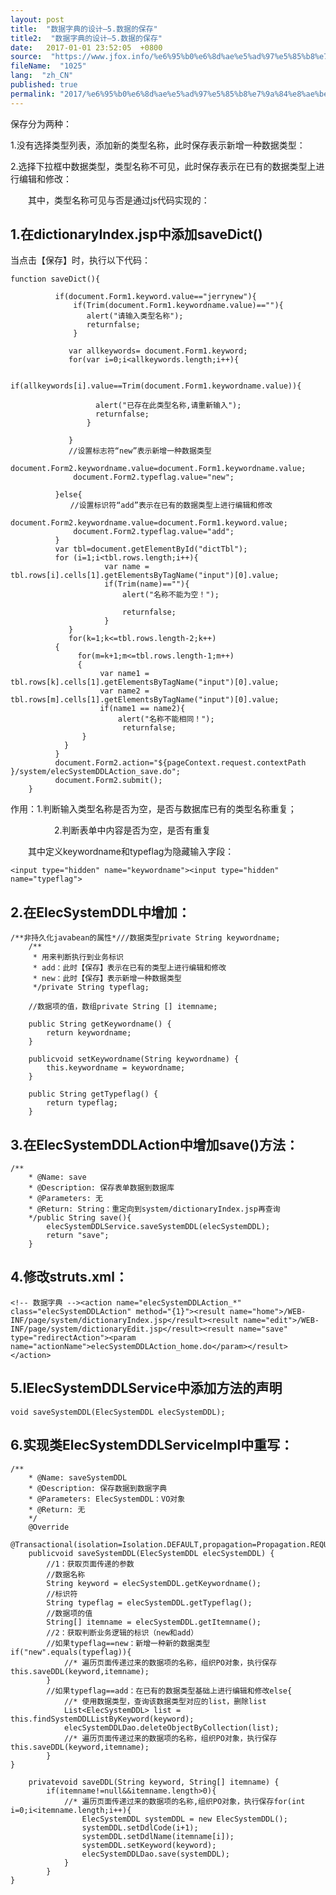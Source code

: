 ```yaml
---
layout: post
title:  "数据字典的设计–5.数据的保存"
title2:  "数据字典的设计–5.数据的保存"
date:   2017-01-01 23:52:05  +0800
source:  "https://www.jfox.info/%e6%95%b0%e6%8d%ae%e5%ad%97%e5%85%b8%e7%9a%84%e8%ae%be%e8%ae%a1-5-%e6%95%b0%e6%8d%ae%e7%9a%84%e4%bf%9d%e5%ad%98.html"
fileName:  "1025"
lang:  "zh_CN"
published: true
permalink: "2017/%e6%95%b0%e6%8d%ae%e5%ad%97%e5%85%b8%e7%9a%84%e8%ae%be%e8%ae%a1-5-%e6%95%b0%e6%8d%ae%e7%9a%84%e4%bf%9d%e5%ad%98.html"
---
```


保存分为两种：

1.没有选择类型列表，添加新的类型名称，此时保存表示新增一种数据类型：

2.选择下拉框中数据类型，类型名称不可见，此时保存表示在已有的数据类型上进行编辑和修改：

　　其中，类型名称可见与否是通过js代码实现的：

## 1.在dictionaryIndex.jsp中添加saveDict()

当点击【保存】时，执行以下代码：

    function saveDict(){
              
              if(document.Form1.keyword.value=="jerrynew"){
                  if(Trim(document.Form1.keywordname.value)==""){
                     alert("请输入类型名称");
                     returnfalse;
                  }
                  
                 var allkeywords= document.Form1.keyword;
                 for(var i=0;i<allkeywords.length;i++){
            
                    if(allkeywords[i].value==Trim(document.Form1.keywordname.value)){           
    
                       alert("已存在此类型名称,请重新输入");
                       returnfalse;
                     }
                     
                 }
                 //设置标志符“new”表示新增一种数据类型
                  document.Form2.keywordname.value=document.Form1.keywordname.value;
                  document.Form2.typeflag.value="new";
                  
              }else{
              　　//设置标识符“add”表示在已有的数据类型上进行编辑和修改
                  document.Form2.keywordname.value=document.Form1.keyword.value;
                  document.Form2.typeflag.value="add";    
              }
              var tbl=document.getElementById("dictTbl");
              for (i=1;i<tbl.rows.length;i++){   
                         var name = tbl.rows[i].cells[1].getElementsByTagName("input")[0].value;
                         if(Trim(name)==""){
                             alert("名称不能为空！");
                             
                             returnfalse;
                         }
                 }
                 for(k=1;k<=tbl.rows.length-2;k++)
              {
                   for(m=k+1;m<=tbl.rows.length-1;m++)
                   {     
                        var name1 = tbl.rows[k].cells[1].getElementsByTagName("input")[0].value;
                        var name2 = tbl.rows[m].cells[1].getElementsByTagName("input")[0].value;
                        if(name1 == name2){
                            alert("名称不能相同！"); 
                             returnfalse;
                    }    
                }
              }
              document.Form2.action="${pageContext.request.contextPath }/system/elecSystemDDLAction_save.do";
              document.Form2.submit();     
        }  

作用：1.判断输入类型名称是否为空，是否与数据库已有的类型名称重复；

　　　　　2.判断表单中内容是否为空，是否有重复

　　其中定义keywordname和typeflag为隐藏输入字段：

    <input type="hidden" name="keywordname"><input type="hidden" name="typeflag">

## 2.在ElecSystemDDL中增加：

    /**非持久化javabean的属性*///数据类型private String keywordname;
        /**
         * 用来判断执行到业务标识
         * add：此时【保存】表示在已有的类型上进行编辑和修改
         * new：此时【保存】表示新增一种数据类型
         */private String typeflag;
        
        //数据项的值，数组private String [] itemname;
    
        public String getKeywordname() {
            return keywordname;
        }
    
        publicvoid setKeywordname(String keywordname) {
            this.keywordname = keywordname;
        }
    
        public String getTypeflag() {
            return typeflag;
        }

## 3.在ElecSystemDDLAction中增加save()方法：

    /**  
        * @Name: save
        * @Description: 保存表单数据到数据库
        * @Parameters: 无
        * @Return: String：重定向到system/dictionaryIndex.jsp再查询
        */public String save(){
            elecSystemDDLService.saveSystemDDL(elecSystemDDL);
            return "save";
        }

## 4.修改struts.xml：

    <!-- 数据字典 --><action name="elecSystemDDLAction_*" class="elecSystemDDLAction" method="{1}"><result name="home">/WEB-INF/page/system/dictionaryIndex.jsp</result><result name="edit">/WEB-INF/page/system/dictionaryEdit.jsp</result><result name="save" type="redirectAction"><param name="actionName">elecSystemDDLAction_home.do</param></result></action>

## 5.IElecSystemDDLService中添加方法的声明

    void saveSystemDDL(ElecSystemDDL elecSystemDDL);

## 6.实现类ElecSystemDDLServiceImpl中重写：

    /**  
        * @Name: saveSystemDDL
        * @Description: 保存数据到数据字典
        * @Parameters: ElecSystemDDL：VO对象
        * @Return: 无
        */
        @Override
        @Transactional(isolation=Isolation.DEFAULT,propagation=Propagation.REQUIRED,readOnly=false)
        publicvoid saveSystemDDL(ElecSystemDDL elecSystemDDL) {
            //1：获取页面传递的参数
            //数据名称
            String keyword = elecSystemDDL.getKeywordname();
            //标识符
            String typeflag = elecSystemDDL.getTypeflag();
            //数据项的值
            String[] itemname = elecSystemDDL.getItemname();
            //2：获取判断业务逻辑的标识（new和add）
            //如果typeflag==new：新增一种新的数据类型if("new".equals(typeflag)){
                //* 遍历页面传递过来的数据项的名称，组织PO对象，执行保存this.saveDDL(keyword,itemname);
            }
            //如果typeflag==add：在已有的数据类型基础上进行编辑和修改else{
                //* 使用数据类型，查询该数据类型对应的list，删除list
                List<ElecSystemDDL> list = this.findSystemDDLListByKeyword(keyword);
                elecSystemDDLDao.deleteObjectByCollection(list);
                //* 遍历页面传递过来的数据项的名称，组织PO对象，执行保存this.saveDDL(keyword,itemname);
            }          
    }
    
        privatevoid saveDDL(String keyword, String[] itemname) {
            if(itemname!=null&&itemname.length>0){
                //* 遍历页面传递过来的数据项的名称,组织PO对象，执行保存for(int i=0;i<itemname.length;i++){
                    ElecSystemDDL systemDDL = new ElecSystemDDL();
                    systemDDL.setDdlCode(i+1);
                    systemDDL.setDdlName(itemname[i]);
                    systemDDL.setKeyword(keyword);
                    elecSystemDDLDao.save(systemDDL);
                }    
            }
    }
